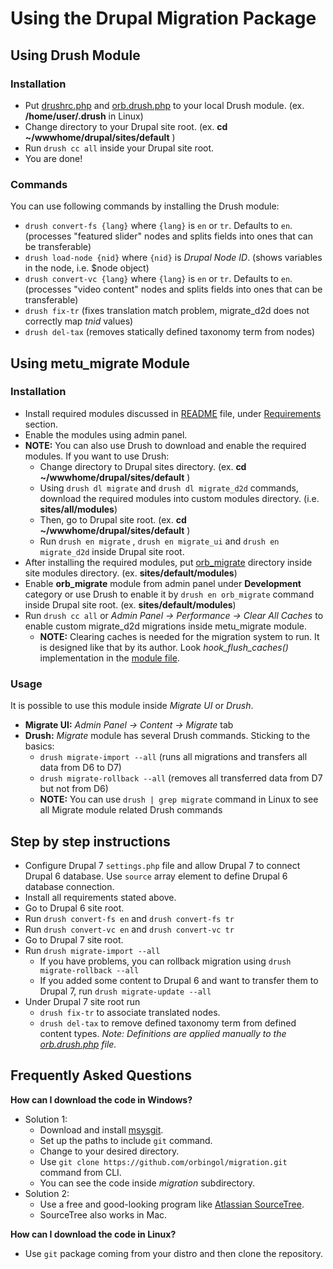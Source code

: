 # Using the Drupal Migration Package #

## Using Drush Module ##

### Installation ##

* Put [drushrc.php](.drush/drushrc.php) and [orb.drush.php](.drush/orb.drush.inc) to your local Drush module. (ex. __/home/user/.drush__ in Linux)
* Change directory to your Drupal site root. (ex. __cd ~/wwwhome/drupal/sites/default__ )
* Run `drush cc all` inside your Drupal site root.
* You are done!

### Commands ###

You can use following commands by installing the Drush module:

* `drush convert-fs {lang}` where `{lang}` is `en` or `tr`. Defaults to `en`. (processes "featured slider" nodes and splits fields into ones that can be transferable)
* `drush load-node {nid}` where `{nid}` is _Drupal Node ID_. (shows variables in the node, i.e. $node object)
* `drush convert-vc {lang}` where `{lang}` is `en` or `tr`. Defaults to `en`. (processes "video content" nodes and splits fields into ones that can be transferable)
* `drush fix-tr` (fixes translation match problem, migrate_d2d does not correctly map *tnid* values)
* `drush del-tax` (removes statically defined taxonomy term from nodes)

## Using metu_migrate Module ##

### Installation ###

* Install required modules discussed in [README](README.md) file, under [Requirements](README.md#requirements) section.
* Enable the modules using admin panel.
* __NOTE:__ You can also use Drush to download and enable the required modules. If you want to use Drush:
    - Change directory to Drupal sites directory. (ex. __cd ~/wwwhome/drupal/sites/default__ )
    - Using `drush dl migrate` and `drush dl migrate_d2d` commands, download the required modules into custom modules directory. (i.e. __sites/all/modules__)
    - Then, go to Drupal site root. (ex. __cd ~/wwwhome/drupal/sites/default__ )
    - Run `drush en migrate` , `drush en migrate_ui` and `drush en migrate_d2d` inside Drupal site root.
* After installing the required modules, put [orb_migrate](orb_migrate/) directory inside site modules directory. (ex. __sites/default/modules__)
* Enable **orb_migrate** module from admin panel under **Development** category or use Drush to enable it by `drush en orb_migrate` command inside Drupal site root. (ex. __sites/default/modules__)
* Run `drush cc all` or *Admin Panel -> Performance -> Clear All Caches* to enable custom migrate_d2d migrations inside metu_migrate module.
    - __NOTE:__ Clearing caches is needed for the migration system to run. It is designed like that by its author. Look *hook_flush_caches()* implementation in the [module file](orb_migrate/orb_migrate.module).

### Usage ###

It is possible to use this module inside _Migrate UI_ or _Drush_.

* __Migrate UI:__ *Admin Panel -> Content -> Migrate* tab
* __Drush:__ _Migrate_ module has several Drush commands. Sticking to the basics:
    - `drush migrate-import --all` (runs all migrations and transfers all data from D6 to D7)
    - `drush migrate-rollback --all` (removes all transferred data from D7 but not from D6)
    - __NOTE:__ You can use `drush | grep migrate` command in Linux to see all Migrate module related Drush commands

## Step by step instructions ##

* Configure Drupal 7 `settings.php` file and allow Drupal 7 to connect Drupal 6 database. Use `source` array element to define Drupal 6 database connection.
* Install all requirements stated above.
* Go to Drupal 6 site root.
* Run `drush convert-fs en` and `drush convert-fs tr`
* Run `drush convert-vc en` and `drush convert-vc tr`
* Go to Drupal 7 site root.
* Run `drush migrate-import --all`
  * If you have problems, you can rollback migration using `drush migrate-rollback --all`
  * If you added some content to Drupal 6 and want to transfer them to Drupal 7, run `drush migrate-update --all`
* Under Drupal 7 site root run
  * `drush fix-tr` to associate translated nodes.
  * `drush del-tax` to remove defined taxonomy term from defined content types. *Note: Definitions are applied manually to the [orb.drush.php](.drush/orb.drush.php) file.*

## Frequently Asked Questions ##

__How can I download the code in Windows?__

* Solution 1:
    - Download and install [msysgit](http://msysgit.github.io/).
    - Set up the paths to include `git` command.
    - Change to your desired directory.
    - Use `git clone https://github.com/orbingol/migration.git` command from CLI.
    - You can see the code inside *migration* subdirectory.
* Solution 2:
    * Use a free and good-looking program like [Atlassian SourceTree](http://www.sourcetreeapp.com/).
    * SourceTree also works in Mac.

__How can I download the code in Linux?__

* Use `git` package coming from your distro and then clone the repository.
